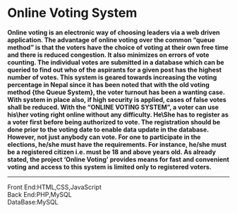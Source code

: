 <h1> Online Voting System </h1>
<b>Online voting is an electronic way of choosing leaders via a web driven application. The 
advantage of online voting over the common “queue method” is that the voters have the choice 
of voting at their own free time and there is reduced congestion. It also minimizes on errors of 
vote counting. The individual votes are submitted in a database which can be queried to find 
out who of the aspirants for a given post has the highest number of votes. 
This system is geared towards increasing the voting percentage in Nepal since it has been noted 
that with the old voting method {the Queue System}, the voter turnout has been a wanting case. 
With system in place also, if high security is applied, cases of false votes shall be reduced. 
With the “ONLINE VOTING SYSTEM”, a voter can use his\her voting right online without 
any difficulty. He\She has to register as a voter first before being authorized to vote. The 
registration should be done prior to the voting date to enable data update in the database. 
However, not just anybody can vote. For one to participate in the elections, he/she must have 
the requirements. For instance, he/she must be a registered citizen i.e. must be 18 and above 
years old. As already stated, the project ‘Online Voting' provides means for fast and convenient 
voting and access to this system is limited only to registered voters.</b></br><hr>
Front End:HTML,CSS,JavaScript</br>
Back End:PHP,MySQL</br>
DataBase:MySQL</br>
